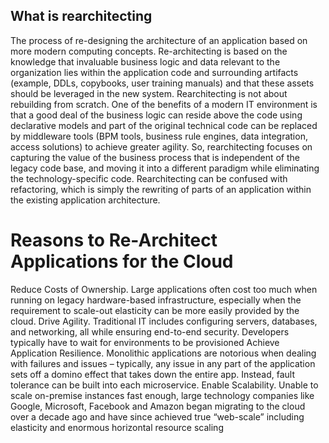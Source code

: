 ## What is rearchitecting
The process of re-designing the architecture of an application based on more modern computing concepts.  Re-architecting is based on the knowledge that invaluable business logic and data relevant to the organization lies within the application code and surrounding artifacts (example, DDLs, copybooks, user training manuals) and that these assets should be leveraged in the new system.  Rearchitecting is not about rebuilding from scratch. One of the benefits of a modern IT environment is that a good deal of the business logic can reside above the code using declarative models and part of the original technical code can be replaced by middleware tools (BPM tools, business rule engines, data integration, access solutions) to achieve greater agility. So, rearchitecting focuses on capturing the value of the business process that is independent of the legacy code base, and moving it into a different paradigm while eliminating the technology-specific code. 
Rearchitecting can be confused with refactoring, which is simply the rewriting of parts of an application within the existing application architecture.
# Reasons to Re-Architect Applications for the Cloud

Reduce Costs of Ownership. Large applications often cost too much when running on legacy hardware-based infrastructure, especially when the requirement to scale-out elasticity can be more easily provided by the cloud.
Drive Agility. Traditional IT includes configuring servers, databases, and networking, all while ensuring end-to-end security. Developers typically have to wait for environments to be provisioned
Achieve Application Resilience. Monolithic applications are notorious when dealing with failures and issues – typically, any issue in any part of the application sets off a domino effect that takes down the entire app. Instead, fault tolerance can be built into each microservice.
Enable Scalability.  Unable to scale on-premise instances fast enough, large technology companies like Google, Microsoft, Facebook and Amazon began migrating to the cloud over a decade ago and have since achieved true “web-scale” including elasticity and enormous horizontal resource scaling
